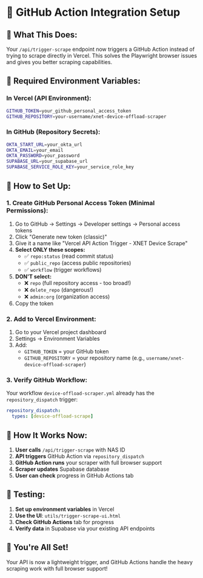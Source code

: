 # 🔧 GitHub Action Integration Setup

## 🎯 **What This Does:**

Your `/api/trigger-scrape` endpoint now triggers a GitHub Action instead of trying to scrape directly in Vercel. This solves the Playwright browser issues and gives you better scraping capabilities.

## 🔑 **Required Environment Variables:**

### **In Vercel (API Environment):**
```bash
GITHUB_TOKEN=your_github_personal_access_token
GITHUB_REPOSITORY=your-username/xnet-device-offload-scraper
```

### **In GitHub (Repository Secrets):**
```bash
OKTA_START_URL=your_okta_url
OKTA_EMAIL=your_email
OKTA_PASSWORD=your_password
SUPABASE_URL=your_supabase_url
SUPABASE_SERVICE_ROLE_KEY=your_service_role_key
```

## 🚀 **How to Set Up:**

### **1. Create GitHub Personal Access Token (Minimal Permissions):**
1. Go to GitHub → Settings → Developer settings → Personal access tokens
2. Click "Generate new token (classic)"
3. Give it a name like "Vercel API Action Trigger - XNET Device Scrape"
4. **Select ONLY these scopes:**
   - ✅ `repo:status` (read commit status)
   - ✅ `public_repo` (access public repositories)
   - ✅ `workflow` (trigger workflows)
5. **DON'T select:**
   - ❌ `repo` (full repository access - too broad!)
   - ❌ `delete_repo` (dangerous!)
   - ❌ `admin:org` (organization access)
6. Copy the token

### **2. Add to Vercel Environment:**
1. Go to your Vercel project dashboard
2. Settings → Environment Variables
3. Add:
   - `GITHUB_TOKEN` = your GitHub token
   - `GITHUB_REPOSITORY` = your repository name (e.g., `username/xnet-device-offload-scraper`)

### **3. Verify GitHub Workflow:**
Your workflow `device-offload-scraper.yml` already has the `repository_dispatch` trigger:
```yaml
repository_dispatch:
  types: [device-offload-scrape]
```

## 🔄 **How It Works Now:**

1. **User calls** `/api/trigger-scrape` with NAS ID
2. **API triggers** GitHub Action via `repository_dispatch`
3. **GitHub Action runs** your scraper with full browser support
4. **Scraper updates** Supabase database
5. **User can check** progress in GitHub Actions tab

## 🧪 **Testing:**

1. **Set up environment variables** in Vercel
2. **Use the UI**: `utils/trigger-scrape-ui.html`
3. **Check GitHub Actions** tab for progress
4. **Verify data** in Supabase via your existing API endpoints

## 🎉 **You're All Set!**

Your API is now a lightweight trigger, and GitHub Actions handle the heavy scraping work with full browser support!
